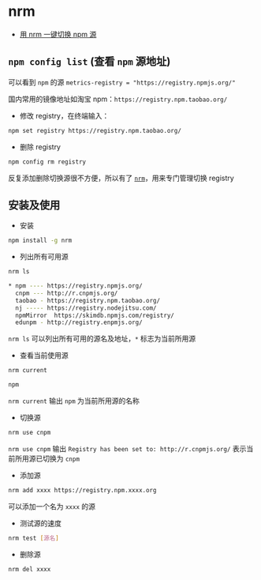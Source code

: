 # nrm

- [用 nrm 一键切换 npm 源](https://www.cnblogs.com/wangmeijian/p/7072053.html)

## `npm config list` (查看 `npm` 源地址)

可以看到 `npm` 的源 `metrics-registry = "https://registry.npmjs.org/"`

国内常用的镜像地址如淘宝 npm：`https://registry.npm.taobao.org/`

- 修改 registry，在终端输入：

```bash
npm set registry https://registry.npm.taobao.org/
```

- 删除 registry

```bash
npm config rm registry
```

反复添加删除切换源很不方便，所以有了 [`nrm`](https://github.com/Pana/nrm)，用来专门管理切换 registry

## 安装及使用

- 安装

```bash
npm install -g nrm
```

- 列出所有可用源

```bash
nrm ls

* npm ---- https://registry.npmjs.org/
  cnpm --- http://r.cnpmjs.org/
  taobao - https://registry.npm.taobao.org/
  nj ----- https://registry.nodejitsu.com/
  npmMirror  https://skimdb.npmjs.com/registry/
  edunpm - http://registry.enpmjs.org/
```

`nrm ls` 可以列出所有可用的源名及地址，`*` 标志为当前所用源

- 查看当前使用源

```bash
nrm current

npm
```

`nrm current` 输出 `npm` 为当前所用源的名称

- 切换源

```bash
nrm use cnpm
```

`nrm use cnpm` 输出 `Registry has been set to: http://r.cnpmjs.org/` 表示当前所用源已切换为 `cnpm`

- 添加源

```bash
nrm add xxxx https://registry.npm.xxxx.org
```

可以添加一个名为 `xxxx` 的源

- 测试源的速度

```bash
nrm test [源名]
```

- 删除源

```bash
nrm del xxxx
```
